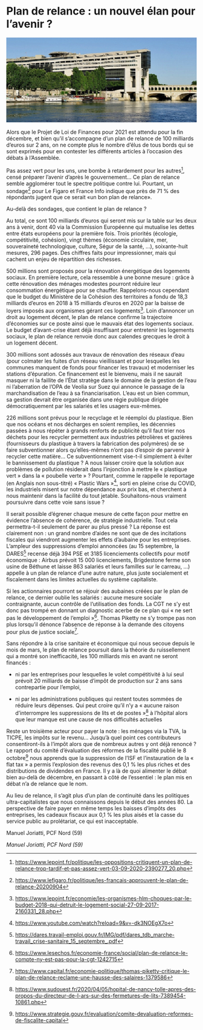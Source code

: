 [//]: # (Title: Plan de relance : un nouvel élan pour l’avenir ?)  
[//]: # (Author: Manuel Joriatti, La Riposte)  
[//]: # (Date: 30 octobre 2020)

Plan de relance : un nouvel élan pour l’avenir ?
===

![](2020-10-30-plan-de-relance/ministere-finances-bercy.png)

Alors que le Projet de Loi de Finances pour 2021 est attendu pour la fin décembre, et bien qu’il s’accompagne d’un plan de relance de 100 milliards d’euros sur 2 ans, on ne compte plus le nombre d’élus de tous bords qui se sont exprimés pour en contester les différents articles à l’occasion des débats à l’Assemblée.

Pas assez vert pour les uns, une bombe à retardement pour les autres[^1], censé préparer l’avenir d’après le gouvernement… Ce plan de relance semble agglomérer tout le spectre politique contre lui. Pourtant, un sondage[^2] pour Le Figaro et France Info indique que près de  71 % des répondants jugent que ce serait «un bon plan de relance».

Au-delà des sondages, que contient le plan de relance ?

Au total, ce sont 100 milliards d’euros qui seront mis sur la table sur les deux ans à venir, dont 40 via la Commission Européenne qui mutualise les dettes entre états européens pour la première fois. Trois priorités (écologie, compétitivité, cohésion), vingt thèmes (économie circulaire, mer, souveraineté technologique, culture, Ségur de la santé, …), soixante-huit mesures, 296 pages. Des chiffres faits pour impressionner, mais qui cachent un enjeu de répartition des richesses.

500 millions sont proposés pour la rénovation énergétique des logements sociaux. En première lecture, cela ressemble à une bonne mesure : grâce à cette rénovation des ménages modestes pourront réduire leur consommation énergétique pour se chauffer. Rappelons-nous cependant que le budget du Ministère de la Cohésion des territoires a fondu de 18,3 milliards d’euros en 2018 à 15 milliards d’euros en 2020 par la baisse de loyers imposés aux organismes gérant ces logements[^3]. Loin d’annoncer un droit au logement décent, le plan de relance confirme la trajectoire d’économies sur ce poste ainsi que le mauvais état des logements sociaux. Le budget d’avant-crise étant déjà insuffisant pour entretenir les logements sociaux, le plan de relance renvoie donc aux calendes grecques le droit à un logement décent.

300 millions sont adossés aux travaux de rénovation des réseaux d’eau (pour colmater les fuites d’un réseau vieillissant et pour lesquelles les communes manquent de fonds pour financer les travaux) et moderniser les stations d’épuration. Ce financement est le bienvenu, mais il ne saurait masquer ni la faillite de l’État stratège dans le domaine de la gestion de l’eau ni l’aberration de l’OPA de Veolia sur Suez qui annonce le passage de la marchandisation de l’eau à sa financiarisation. L’eau est un bien commun, sa gestion devrait être organisée dans une régie publique dirigée démocratiquement par les salariés et les usagers eux-mêmes.

226 millions sont prévus pour le recyclage et le réemploi du plastique. Bien que nos océans et nos décharges en soient remplies, les décennies passées à nous répéter à grands renforts de publicité qu’il faut trier nos déchets pour les recycler permettent aux industries pétrolières et gazières (fournisseurs du plastique à travers la fabrication des polymères) de se faire subventionner alors qu’elles-mêmes n’ont pas d’espoir de parvenir à recycler cette matière… Ce subventionnement vise-t-il simplement à éviter le bannissement du plastique ? A nous laisser croire que la solution aux problèmes de pollution résiderait dans l’injonction à mettre le « plastique vert » dans la « poubelle verte » ? Pourtant, comme le rappelle le reportage (en Anglais non sous-titré) « Plastic Wars »[^4], sorti en pleine crise du COVID, les industriels misent sur notre dépendance aux prix bas, et cherchent à nous maintenir dans la facilité du tout jetable. Souhaitons-nous vraiment poursuivre dans cette voie sans issue ?

Il serait possible d’égrener chaque mesure de cette façon pour mettre en évidence l’absence de cohérence, de stratégie industrielle. Tout cela permettra-t-il seulement de parer au plus pressé ? La réponse est clairement non : un grand nombre d’aides ne sont que de des incitations fiscales qui viendront augmenter les effets d’aubaine pour les entreprises. L’ampleur des suppressions d’emploi annoncées (au 15 septembre, la DARES[^5] recense déjà 394 PSE et 3185 licenciements collectifs pour motif économique : Airbus prévoit 15 000 licenciements, Brigdestone ferme son usine de Béthune et laisse 863 salariés et leurs familles sur le carreau, …) appelle à un plan de relance d’une autre nature, plus juste socialement et fiscalement dans les limites actuelles du système capitaliste.

Si les actionnaires pourront se réjouir des aubaines créées par le plan de relance, ce dernier oublie les salariés : aucune mesure sociale contraignante, aucun contrôle de l’utilisation des fonds. La CGT ne s’y est donc pas trompé en donnant un diagnostic acerbe de ce plan qui « ne sert pas le développement de l’emploi »[^6]. Thomas Piketty ne s’y trompe pas non plus lorsqu’il dénonce l’absence de réponse à la demande des citoyens pour plus de justice sociale[^7].

Sans répondre à la crise sanitaire et économique qui nous secoue depuis le mois de mars, le plan de relance poursuit dans la théorie du ruissellement qui a montré son inefficacité, les 100 milliards mis en avant ne seront financés :

- ni par les entreprises pour lesquelles le volet compétitivité à lui seul prévoit 20 milliards de baisse d’impôt de production sur 2 ans sans contrepartie pour l’emploi,

- ni par les administrations publiques qui restent toutes sommées de réduire leurs dépenses. Qui peut croire qu’il n’y a « aucune raison d’interrompre les suppressions de lits et de postes »[^8] à l’hôpital alors que leur manque est une cause de nos difficultés actuelles

Reste un troisième acteur pour payer la note : les ménages via la TVA, la TICPE, les impôts sur le revenu… Jusqu’à quel point ces contributeurs consentiront-ils à l’impôt alors que de nombreux autres y ont déjà renoncé ? Le rapport du comité d’évaluation des réformes de la fiscalité publié le 8 octobre[^9] nous apprends que la suppression de l’ISF et l’instauration de la « flat tax » a permis l’explosion des revenus des 0,1 % les plus riches et des distributions de dividendes en France. Il y a là de quoi alimenter le débat bien au-delà de décembre, en passant à côté de l’essentiel : le plan mis en débat n’a de relance que le nom.

Au lieu de relance, il s’agit plus d’un plan de continuité dans les politiques ultra-capitalistes que nous connaissons depuis le début des années 80. La perspective de faire payer en même temps les baisses d’impôts des entreprises, les cadeaux fiscaux aux 0,1 % les plus aisés et la casse du service public au prolétariat, ce qui est inacceptable.

Manuel Joriatti, PCF Nord (59)

[^1]: https://www.lepoint.fr/politique/les-oppositions-critiquent-un-plan-de-relance-trop-tardif-et-pas-assez-vert-03-09-2020-2390277_20.php

[^2]: https://www.lefigaro.fr/politique/les-francais-approuvent-le-plan-de-relance-20200904

[^3]: https://www.lepoint.fr/economie/les-organismes-hlm-choques-par-le-budget-2018-qui-detruit-le-logement-social-27-09-2017-2160331_28.php

[^4]: https://www.youtube.com/watch?reload=9&v=-dk3NOEgX7o

[^5]: https://dares.travail-emploi.gouv.fr/IMG/pdf/dares_tdb_marche-travail_crise-sanitaire_15_septembre_.pdf

[^6]: https://www.lesechos.fr/economie-france/social/plan-de-relance-le-compte-ny-est-pas-pour-la-cgt-1242715

[^7]: https://www.capital.fr/economie-politique/thomas-piketty-critique-le-plan-de-relance-reclame-une-hausse-des-salaires-1379586

[^8]: https://www.sudouest.fr/2020/04/05/hopital-de-nancy-tolle-apres-des-propos-du-directeur-de-l-ars-sur-des-fermetures-de-lits-7389454-10861.php

[^9]: https://www.strategie.gouv.fr/evaluation/comite-devaluation-reformes-de-fiscalite-capital

*Manuel Joriatti, PCF Nord (59)*
